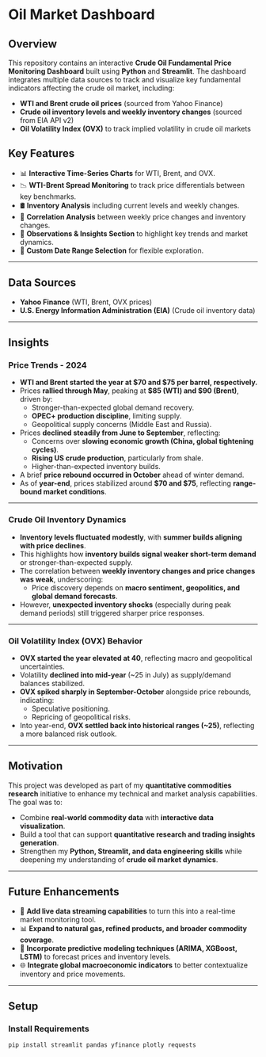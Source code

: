 # Oil Market Dashboard

## Overview
This repository contains an interactive **Crude Oil Fundamental Price Monitoring Dashboard** built using **Python** and **Streamlit**. The dashboard integrates multiple data sources to track and visualize key fundamental indicators affecting the crude oil market, including:

- **WTI and Brent crude oil prices** (sourced from Yahoo Finance)
- **Crude oil inventory levels and weekly inventory changes** (sourced from EIA API v2)
- **Oil Volatility Index (OVX)** to track implied volatility in crude oil markets

## Key Features
- 📊 **Interactive Time-Series Charts** for WTI, Brent, and OVX.
- 📉 **WTI-Brent Spread Monitoring** to track price differentials between key benchmarks.
- 🛢️ **Inventory Analysis** including current levels and weekly changes.
- 🔗 **Correlation Analysis** between weekly price changes and inventory changes.
- 🔎 **Observations & Insights Section** to highlight key trends and market dynamics.
- 📅 **Custom Date Range Selection** for flexible exploration.

---

## Data Sources
- **Yahoo Finance** (WTI, Brent, OVX prices)
- **U.S. Energy Information Administration (EIA)** (Crude oil inventory data)

---

## Insights
### Price Trends - 2024
- **WTI and Brent started the year at $70 and $75 per barrel, respectively.**
- Prices **rallied through May**, peaking at **$85 (WTI) and $90 (Brent)**, driven by:
    - Stronger-than-expected global demand recovery.
    - **OPEC+ production discipline**, limiting supply.
    - Geopolitical supply concerns (Middle East and Russia).
- Prices **declined steadily from June to September**, reflecting:
    - Concerns over **slowing economic growth (China, global tightening cycles)**.
    - **Rising US crude production**, particularly from shale.
    - Higher-than-expected inventory builds.
- A brief **price rebound occurred in October** ahead of winter demand.
- As of **year-end**, prices stabilized around **$70 and $75**, reflecting **range-bound market conditions**.

---

### Crude Oil Inventory Dynamics
- **Inventory levels fluctuated modestly**, with **summer builds aligning with price declines**.
- This highlights how **inventory builds signal weaker short-term demand** or stronger-than-expected supply.
- The correlation between **weekly inventory changes and price changes was weak**, underscoring:
    - Price discovery depends on **macro sentiment, geopolitics, and global demand forecasts**.
- However, **unexpected inventory shocks** (especially during peak demand periods) still triggered sharper price responses.

---

### Oil Volatility Index (OVX) Behavior
- **OVX started the year elevated at 40**, reflecting macro and geopolitical uncertainties.
- Volatility **declined into mid-year** (~25 in July) as supply/demand balances stabilized.
- **OVX spiked sharply in September-October** alongside price rebounds, indicating:
    - Speculative positioning.
    - Repricing of geopolitical risks.
- Into year-end, **OVX settled back into historical ranges (~25)**, reflecting a more balanced risk outlook.

---

## Motivation
This project was developed as part of my **quantitative commodities research** initiative to enhance my technical and market analysis capabilities. The goal was to:

- Combine **real-world commodity data** with **interactive data visualization**.
- Build a tool that can support **quantitative research and trading insights generation**.
- Strengthen my **Python, Streamlit, and data engineering skills** while deepening my understanding of **crude oil market dynamics**.

---

## Future Enhancements
- 📡 **Add live data streaming capabilities** to turn this into a real-time market monitoring tool.
- 📊 **Expand to natural gas, refined products, and broader commodity coverage**.
- 🧠 **Incorporate predictive modeling techniques (ARIMA, XGBoost, LSTM)** to forecast prices and inventory levels.
- 🌐 **Integrate global macroeconomic indicators** to better contextualize inventory and price movements.

---

## Setup
### Install Requirements
```bash
pip install streamlit pandas yfinance plotly requests
